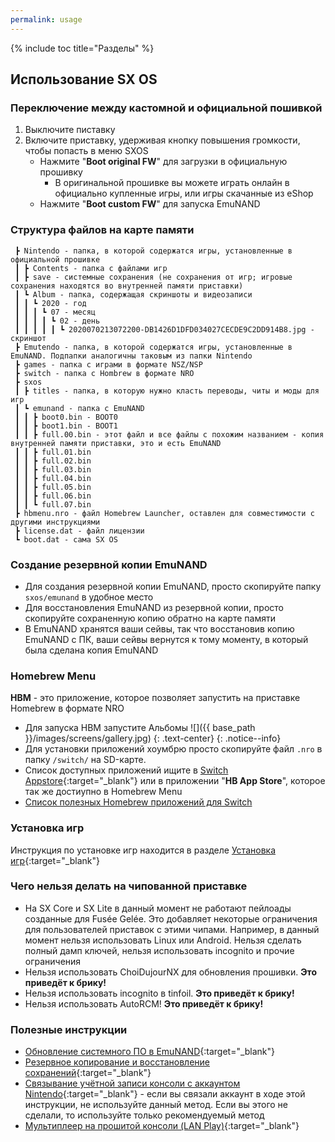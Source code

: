 ```yaml
---
permalink: usage
---
```


{% include toc title="Разделы" %}

## Использование SX OS

### Переключение между кастомной и официальной пошивкой 

1. Выключите пиставку
1. Включите приставку, удерживая кнопку повышения громкости, чтобы попасть в меню SXOS 
	* Нажмите "**Boot original FW**" для загрузки в официальную прошивку 
		* В оригинальной прошивке вы можете играть онлайн в официально купленные игры, или игры скачанные из eShop
	* Нажмите "**Boot custom FW**" для запуска EmuNAND 

### Структура файлов на карте памяти 

```
 ┣ Nintendo - папка, в которой содержатся игры, установленные в официальной прошивке
 ┃ ┣ Contents - папка с файлами игр
 ┃ ┣ save - системные сохранения (не сохранения от игр; игровые сохранения находятся во внутренней памяти приставки)
 ┃ ┗ Album - папка, содержащая скриншоты и видеозаписи
 ┃ ┃ ┗ 2020 - год
 ┃ ┃ ┃ ┗ 07 - месяц
 ┃ ┃ ┃ ┃ ┗ 02 - день
 ┃ ┃ ┃ ┃ ┃ ┗ 2020070213072200-DB1426D1DFD034027CECDE9C2DD914B8.jpg - скриншот
 ┣ Emutendo - папка, в которой содержатся игры, установленные в EmuNAND. Подпапки аналогичны таковым из папки Nintendo
 ┣ games - папка с играми в формате NSZ/NSP
 ┣ switch - папка с Hombrew в формате NRO
 ┣ sxos
 ┃ ┣ titles - папка, в которую нужно класть переводы, читы и моды для игр
 ┃ ┗ emunand - папка с EmuNAND
 ┃ ┃ ┣ boot0.bin - BOOT0
 ┃ ┃ ┣ boot1.bin - BOOT1
 ┃ ┃ ┣ full.00.bin - этот файл и все файлы с похожим названием - копия внутренней памяти приставки, это и есть EmuNAND
 ┃ ┃ ┣ full.01.bin
 ┃ ┃ ┣ full.02.bin
 ┃ ┃ ┣ full.03.bin
 ┃ ┃ ┣ full.04.bin
 ┃ ┃ ┣ full.05.bin
 ┃ ┃ ┣ full.06.bin
 ┃ ┃ ┗ full.07.bin
 ┣ hbmenu.nro - файл Homebrew Launcher, оставлен для совместимости с другими инструкциями
 ┣ license.dat - файл лицензии
 ┗ boot.dat - сама SX OS 
```
### Создание резервной копии EmuNAND 

* Для создания резервной копии EmuNAND, просто скопируйте папку `sxos/emunand` в удобное место
* Для восстановления EmuNAND из резервной копии, просто скопируйте сохраненную копию обратно на карте памяти 
* В EmuNAND хранятся ваши сейвы, так что восстановив копию EmuNAND с ПК, ваши сейвы вернутся к тому моменту, в который была сделана копия EmuNAND 

### Homebrew Menu 

**HBM** - это приложение, которое позволяет запустить на приставке Homebrew в формате NRO 

* Для запуска HBM запустите Альбомы
    ![]({{ base_path }}/images/screens/gallery.jpg) 
    {: .text-center}
    {: .notice--info}
* Для установки приложений хоумбрю просто скопируйте файл `.nro` в папку `/switch/` на SD-карте.
* Список доступных приложений ищите в [Switch Appstore](https://www.switchbru.com/appstore/#/){:target="_blank"} или в приложении "**HB App Store**", которое так же достиупно в Homebrew Menu
* [Список полезных Homebrew приложений для Switch](https://vk.com/@pg_testing-homebrew-apps-for-switch)

### Установка игр 

Инструкция по установке игр находится в разделе [Установка игр](games){:target="_blank"}

### Чего нельзя делать на чипованной приставке 

* На SX Core и SX Lite в данный момент не работают пейлоады созданные для Fusée Gelée. Это добавляет некоторые ограничения для пользователей приставок с этими чипами. Например, в данный момент нельзя использовать Linux или Android. Нельзя сделать полный дамп ключей, нельзя использовать incognito и прочие ограничения 
* Нельзя использовать ChoiDujourNX для обновления прошивки. **Это приведёт к брику!**
* Нельзя использовать incognito в tinfoil. **Это приведёт к брику!**
* Нельзя использовать AutoRCM! **Это приведёт к брику!**

### Полезные инструкции 

* [Обновление системного ПО в EmuNAND](update-to-latest){:target="_blank"}
* [Резервное копирование и восстановление сохранений](https://switch.customfw.xyz/backup-saves){:target="_blank"}
* [Связывание учётной записи консоли с аккаунтом Nintendo](https://switch.customfw.xyz/link-account){:target="_blank"} - если вы связали аккаунт в ходе этой инструкции, не используйте данный метод. Если вы этого не сделали, то иcпользуйте только рекомендуемый метод 
* [Мультиплеер на прошитой консоли (LAN Play)](https://switch.customfw.xyz/lanplay){:target="_blank"}